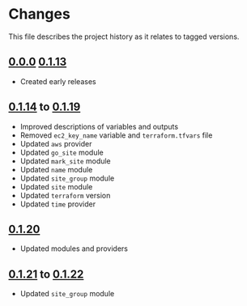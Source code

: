 # Changes
This file describes the project history as it relates to tagged versions.

## [0.0.0](.) [0.1.13](.)
- Created early releases

## [0.1.14](.) to [0.1.19](.)
- Improved descriptions of variables and outputs
- Removed `ec2_key_name` variable and `terraform.tfvars` file
- Updated `aws` provider
- Updated `go_site` module
- Updated `mark_site` module
- Updated `name` module
- Updated `site_group` module
- Updated `site` module
- Updated `terraform` version
- Updated `time` provider

## [0.1.20](.)
- Updated modules and providers

## [0.1.21](.) to [0.1.22](.)
- Updated `site_group` module
